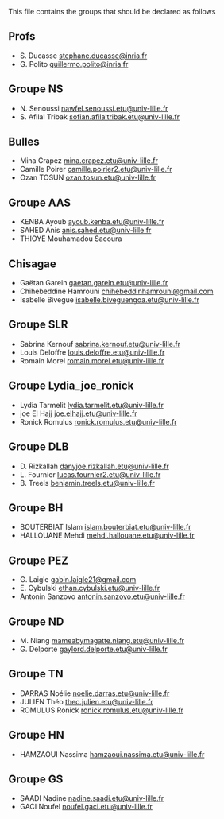 This file contains the groups that should be declared as follows

## Profs
- S. Ducasse stephane.ducasse@inria.fr
- G. Polito guillermo.polito@inria.fr

## Groupe NS
- N. Senoussi nawfel.senoussi.etu@univ-lille.fr
- S. Afilal Tribak sofian.afilaltribak.etu@univ-lille.fr

## Bulles

- Mina Crapez mina.crapez.etu@univ-lille.fr
- Camille Poirer camille.poirier2.etu@univ-lille.fr
- Ozan TOSUN ozan.tosun.etu@univ-lille.fr

## Groupe AAS

 - KENBA Ayoub ayoub.kenba.etu@univ-lille.fr
 - SAHED Anis anis.sahed.etu@univ-lille.fr
 - THIOYE Mouhamadou Sacoura


 ## Chisagae

 -   Gaëtan Garein gaetan.garein.etu@univ-lille.fr
 -   Chihebeddine Hamrouni chihebeddinhamrouni@gmail.com
 -   Isabelle Bivegue isabelle.biveguengoa.etu@univ-lille.fr

## Groupe SLR

 - Sabrina Kernouf sabrina.kernouf.etu@univ-lille.fr
 - Louis Deloffre louis.deloffre.etu@univ-lille.fr
 - Romain Morel romain.morel.etu@univ-lille.fr


## Groupe Lydia_joe_ronick 

 - Lydia Tarmelit lydia.tarmelit.etu@univ-lille.fr
 - joe El Hajj joe.elhajj.etu@univ-lille.fr
 - Ronick Romulus ronick.romulus.etu@univ-lille.fr

## Groupe DLB

 - D. Rizkallah danyjoe.rizkallah.etu@univ-lille.fr
 - L. Fournier lucas.fournier2.etu@univ-lille.fr
 - B. Treels benjamin.treels.etu@univ-lille.fr

## Groupe BH
 - BOUTERBIAT Islam islam.bouterbiat.etu@univ-lille.fr
 - HALLOUANE Mehdi mehdi.hallouane.etu@univ-lille.fr

## Groupe PEZ
- G. Laigle gabin.laigle21@gmail.com
- E. Cybulski ethan.cybulski.etu@univ-lille.fr
- Antonin Sanzovo antonin.sanzovo.etu@univ-lille.fr

## Groupe ND
- M. Niang mameabymagatte.niang.etu@univ-lille.fr
- G. Delporte gaylord.delporte.etu@univ-lille.fr

## Groupe TN
 - DARRAS Noélie noelie.darras.etu@univ-lille.fr
 - JULIEN Théo theo.julien.etu@univ-lille.fr
 - ROMULUS Ronick ronick.romulus.etu@univ-lille.fr
 
## Groupe HN 
- HAMZAOUI Nassima hamzaoui.nassima.etu@univ-lille.fr

## Groupe GS
- SAADI Nadine nadine.saadi.etu@univ-lille.fr
- GACI Noufel noufel.gaci.etu@univ-lille.fr

